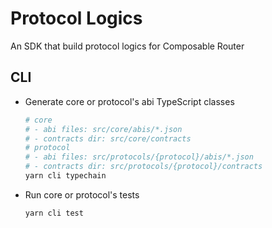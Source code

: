 # Protocol Logics

An SDK that build protocol logics for Composable Router

## CLI

- Generate core or protocol's abi TypeScript classes

  ```sh
  # core
  # - abi files: src/core/abis/*.json
  # - contracts dir: src/core/contracts
  # protocol
  # - abi files: src/protocols/{protocol}/abis/*.json
  # - contracts dir: src/protocols/{protocol}/contracts
  yarn cli typechain
  ```

- Run core or protocol's tests

  ```sh
  yarn cli test
  ```
